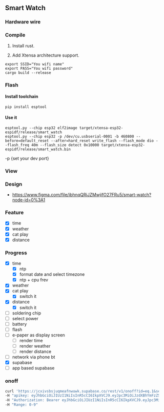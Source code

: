 ## Smart Watch
### Hardware wire

### Compile
1. Install rust.

2. Add Xtensa architecture support.

```
export SSID="You wifi name"
export PASS="You wifi password"
cargo build --release
```
### Flash
#### Install toolchain
```
pip install esptool
```
#### Use it
```
esptool.py --chip esp32 elf2image target/xtensa-esp32-espidf/release/smart_watch
esptool.py --chip esp32 -p /dev/cu.usbserial-0001 -b 460800 --before=default_reset --after=hard_reset write_flash --flash_mode dio --flash_freq 40m --flash_size detect 0x10000 target/xtensa-esp32-espidf/release/smart_watch.bin
```
-p {set your dev port}

### View

### Design
- https://www.figma.com/file/ibhnqQRiJZMwjifO27FRu5/smart-watch?node-id=0%3A1

### Feature

- [x] time
- [x] weather
- [x] cat play
- [x] distance

### Progress

- [x] time
    - [x] ntp
    - [x] format date and select timezone
    - [x] ntp + cpu frev
- [x] weather
- [x] cat play
    - [x] switch it
- [x] distance
    - [x] switch it
- [ ] soldering chip
- [ ] select power
- [ ] battery
- [ ] flash
- [ ] e-paper as display screen
    - [ ] render time
    - [ ] render weather
    - [ ] render distance
- [ ] network via phone bt
- [x] supabase
- [ ] app based supabase

### onoff

```bash
curl 'https://jcxivsbsjuqmeafnwuwk.supabase.co/rest/v1/onoff?id=eq.1&select=*' \
-H "apikey: eyJhbGciOiJIUzI1NiIsInR5cCI6IkpXVCJ9.eyJpc3MiOiJzdXBhYmFzZSIsInJlZiI6ImpjeGl2c2JzanVxbWVhZm53dXdrIiwicm9sZSI6ImFub24iLCJpYXQiOjE2NDcwNjYwOTEsImV4cCI6MTk2MjY0MjA5MX0.YP7o3MKM7sxsNioyuVuVqTIgdgJbKz638njLOnT9DRA" \
-H "Authorization: Bearer eyJhbGciOiJIUzI1NiIsInR5cCI6IkpXVCJ9.eyJpc3MiOiJzdXBhYmFzZSIsInJlZiI6ImpjeGl2c2JzanVxbWVhZm53dXdrIiwicm9sZSI6ImFub24iLCJpYXQiOjE2NDcwNjYwOTEsImV4cCI6MTk2MjY0MjA5MX0.YP7o3MKM7sxsNioyuVuVqTIgdgJbKz638njLOnT9DRA" \
-H "Range: 0-9"
```